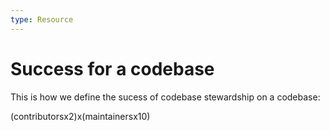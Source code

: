 ```yaml
---
type: Resource
---
```


# Success for a codebase

This is how we define the sucess of codebase stewardship on a codebase:

(contributorsx2)x(maintainersx10)